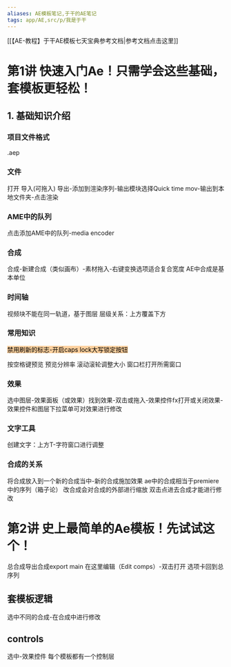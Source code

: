 ```yaml
---
aliases: AE模板笔记,于干的AE笔记
tags: app/AE,src/p/我是于干
---
```

[[【AE-教程】于干AE模板七天宝典参考文档|参考文档点击这里]]

# 第1讲 快速入门Ae！只需学会这些基础，套模板更轻松！
## 1. 基础知识介绍
### 项目文件格式
.aep
### 文件
打开
导入(可拖入)
导出-添加到渲染序列-输出模块选择Quick time mov-输出到本地文件夹-点击渲染
### AME中的队列
点击添加AME中的队列-media encoder
### 合成
合成-新建合成（类似画布）-素材拖入-右键变换选项适合复合宽度
AE中合成是基本单位
### 时间轴
视频块不能在同一轨道，基于图层
层级关系：上方覆盖下方

### 常用知识
<mark style="background: #FFB86CA6;">禁用刷新的标志-开启caps lock大写锁定按钮 </mark> 

按空格键预览
预览分辨率
滚动滚轮调整大小
窗口栏打开所需窗口

### 效果
选中图层-效果面板（或效果）找到效果-双击或拖入-效果控件fx打开或关闭效果-效果控件和图层下拉菜单可对效果进行修改

### 文字工具
创建文字：上方T-字符窗口进行调整

### 合成的关系
将合成放入到一个新的合成当中-新的合成施加效果
ae中的合成相当于premiere中的序列（箱子论）
改合成会对合成的外部进行缩放
双击点进去合成才能进行修改

# 第2讲 史上最简单的Ae模板！先试试这个！
总合成导出合成export main
在这里编辑（Edit comps）-双击打开
选项卡回到总序列
## 套模板逻辑
选中不同的合成-在合成中进行修改
## controls
选中-效果控件
每个模板都有一个控制层